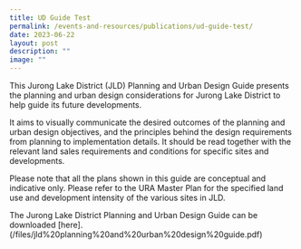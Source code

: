 ```yaml
---
title: UD Guide Test
permalink: /events-and-resources/publications/ud-guide-test/
date: 2023-06-22
layout: post
description: ""
image: ""
---
```

This Jurong Lake District (JLD) Planning and Urban
Design Guide presents the planning and urban
design considerations for Jurong Lake District to
help guide its future developments.

It aims to visually communicate the desired
outcomes of the planning and urban design
objectives, and the principles behind the design
requirements from planning to implementation
details. It should be read together with the relevant
land sales requirements and conditions for specific
sites and developments.

Please note that all the plans shown in this guide
are conceptual and indicative only. Please refer to
the URA Master Plan for the specified land use and
development intensity of the various sites in JLD.

The Jurong Lake District Planning and Urban Design Guide can be downloaded [here].(/files/jld%20planning%20and%20urban%20design%20guide.pdf)